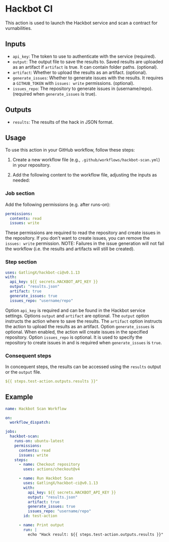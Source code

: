 # Hackbot CI

This action is used to launch the Hackbot service and scan a contract for vurnabilities.

## Inputs

- `api_key`: The token to use to authenticate with the service (required).
- `output`: The output file to save the results to. Saved results are uploaded as an artifact if `artifact` is true. It can contain folder paths. (optional).
- `artifact`: Whether to upload the results as an artifact. (optional).
- `generate_issues`: Whether to generate issues with the results. It requires a `GITHUB_TOKEN` with `issues: write` permissions. (optional).
- `issues_repo`: The repository to generate issues in (username/repo). (required when `generate_issues` is true).

## Outputs

- `results`: The results of the hack in JSON format.


## Usage

To use this action in your GitHub workflow, follow these steps:

1. Create a new workflow file (e.g., `.github/workflows/hackbot-scan.yml`) in your repository.

2. Add the following content to the workflow file, adjusting the inputs as needed:
### Job section
Add the following permissions (e.g. after runs-on):
```yaml
permissions:
  contents: read
  issues: write
```
These permissions are required to read the repository and create issues in the repository. If you don't want to create issues, you can remove the `issues: write` permission. NOTE: Failures in the issue generation will not fail the workflow (i.e. the results and artifacts will still be created).

### Step section
```yaml
uses: GatlingX/hackbot-ci@v0.1.13
with:
  api_key: ${{ secrets.HACKBOT_API_KEY }}
  output: "results.json"
  artifact: true
  generate_issues: true
  issues_repo: "username/repo"
```
Option `api_key` is required and can be found in the Hackbot service settings.
Options `output` and `artifact` are optional. The `output` option instructs the action where to save the results. The `artifact` option instructs the action to upload the results as an artifact.
Option `generate_issues` is optional. When enabled, the action will create issues in the specified repository.
Option `issues_repo` is optional. It is used to specify the repository to create issues in and is required when `generate_issues` is `true`.

### Consequent steps
In concequent steps, the results can be accessed using the `results` output or the `output` file.
```yaml
${{ steps.test-action.outputs.results }}"
```


## Example

```yaml
name: Hackbot Scan Workflow

on:
  workflow_dispatch:

jobs:
  hackbot-scan:
    runs-on: ubuntu-latest
    permissions:
      contents: read
      issues: write
    steps:
      - name: Checkout repository
        uses: actions/checkout@v4

      - name: Run Hackbot Scan
        uses: GatlingX/hackbot-ci@v0.1.13
        with:
          api_key: ${{ secrets.HACKBOT_API_KEY }}
          output: "results.json"
          artifact: true
          generate_issues: true
          issues_repo: "username/repo"
        id: test-action

      - name: Print output
        run: |
          echo "Hack result: ${{ steps.test-action.outputs.results }}"  
```
